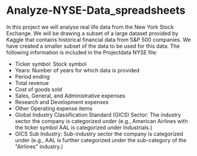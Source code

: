 # Analyze-NYSE-Data_spreadsheets
In this project we will analyse real life data from the New York Stock Exchange. We will be drawing a subset of a large dataset provided by Kaggle that contains historical financial data from S&P 500 companies. We have created a smaller subset of the data to be used for this data. 
The following information is included in the Projectdata NYSE file:

- Ticker symbol: Stock symbol
- Years: Number of years for which data is provided
- Period ending
- Total revenue
- Cost of goods sold
- Sales, General, and Administrative expenses
- Research and Development expenses
- Other Operating expense items
- Global Industry Classification Standard (GICS) Sector: The industry sector the company is categorized under (e.g., American Airlines with the ticker symbol AAL is categorized under Industrials.)
- GICS Sub Industry: Sub-industry sector the company is categorized under (e.g., AAL is further categorized under the sub-category of the "Airlines" industry.)

